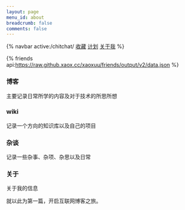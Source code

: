 ```yaml
---
layout: page
menu_id: about
breadcrumb: false
comments: false
---
```

{% navbar active:/chitchat/ [收藏](/chitchat/) [计划](/chitchat/think/) [关于我](/chitchat/record/) %}




{% friends api:https://raw.github.xaox.cc/xaoxuu/friends/output/v2/data.json %}





### 博客

主要记录日常所学的内容及对于技术的所思所想

### wiki

记录一个方向的知识库以及自己的项目

### 杂谈

记录一些杂事、杂项、杂思以及日常

### 关于

关于我的信息

就以此为第一篇，开启互联网博客之旅。